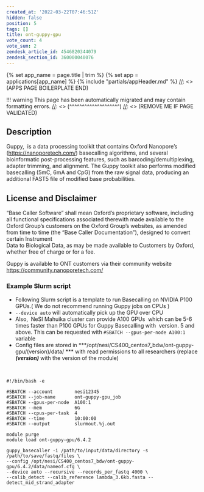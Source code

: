 ```yaml
---
created_at: '2022-03-22T07:46:51Z'
hidden: false
position: 5
tags: []
title: ont-guppy-gpu
vote_count: 4
vote_sum: 2
zendesk_article_id: 4546820344079
zendesk_section_id: 360000040076
---
```



[//]: <> (APPS PAGE BOILERPLATE START)
{% set app_name = page.title | trim %}
{% set app = applications[app_name] %}
{% include "partials/appHeader.md" %}
[//]: <> (APPS PAGE BOILERPLATE END)


[//]: <> (REMOVE ME IF PAGE VALIDATED)
[//]: <> (vvvvvvvvvvvvvvvvvvvv)
!!! warning
    This page has been automatically migrated and may contain formatting errors.
[//]: <> (^^^^^^^^^^^^^^^^^^^^)
[//]: <> (REMOVE ME IF PAGE VALIDATED)

## Description

Guppy,  is a data processing toolkit that contains Oxford Nanopore’s
(<https://nanoporetech.com/>) basecalling algorithms, and several
bioinformatic post-processing features, such as
barcoding/demultiplexing, adapter trimming, and alignment. The Guppy
toolkit also performs modified basecalling (5mC, 6mA and CpG) from the
raw signal data, producing an additional FAST5 file of modified base
probabilities.

## License and Disclaimer

“Base Caller Software” shall mean Oxford’s proprietary software,
including all functional specifications associated therewith made
available to the Oxford Group’s customers on the Oxford Group’s
websites, as amended from time to time (the “Base Caller
Documentation”), designed to convert certain Instrument  
Data to Biological Data, as may be made available to Customers by
Oxford, whether free of charge or for a fee.

Guppy is available to ONT customers via their community website
https://community.nanoporetech.com/

### Example Slurm script

-   Following Slurm script is a template to run Basecalling on NVIDIA
    P100 GPUs.( We do not recommend running Guppy jobs on CPUs )
-   `--device auto` will automatically pick up the GPU over CPU
-   Also,  NeSI Mahuika cluster can provide A100 GPUs  which can be 5-6
    times faster than P100 GPUs for Guppy Basecalling with  version. 5
    and above. This can be requested with
    `#SBATCH --gpus-per-node A100:1` variable
-   Config files are stored in
    ***/opt/nesi/CS400\_centos7\_bdw/ont-guppy-gpu/(version)/data/ ***
    with read permissions to all researchers (replace ***(version)***
    with the version of the module)

 

``` sl
#!/bin/bash -e

#SBATCH --account        nesi12345
#SBATCH --job-name       ont-guppy-gpu_job
#SBATCH --gpus-per-node  A100:1
#SBATCH --mem            6G
#SBATCH --cpus-per-task  4
#SBATCH --time           10:00:00
#SBATCH --output         slurmout.%j.out

module purge
module load ont-guppy-gpu/6.4.2

guppy_basecaller -i /path/to/input/data/directory -s /path/to/save/fastq/files \
--config /opt/nesi/CS400_centos7_bdw/ont-guppy-gpu/6.4.2/data/nameof.cfg \
--device auto --recursive --records_per_fastq 4000 \
--calib_detect --calib_reference lambda_3.6kb.fasta --detect_mid_strand_adapter
```